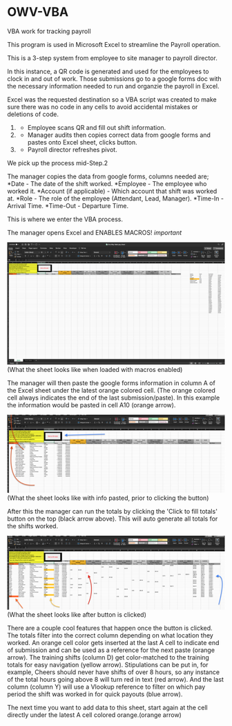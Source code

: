 # OWV-VBA
VBA work for tracking payroll

This program is used in Microsoft Excel to streamline the Payroll operation.

This is a 3-step system from employee to site manager to payroll director.

In this instance, a QR code is generated and used for the employees to clock in and out of work. Those submissions go to a google forms doc with the necessary information needed to run and organzie the payroll in Excel.

Excel was the requested destination so a VBA script was created to make sure there was no code in any cells to avoid accidental mistakes or deletions of code. 

1. - Employee scans QR and fill out shift information.
1. - Manager audits then copies correct data from google forms and pastes onto Excel sheet, clicks button.
1. - Payroll director refreshes pivot.

We pick up the process mid-Step.2

The manager copies the data from google forms, columns needed are; 
    *Date - The date of the shift worked.
    *Employee - The employee who worked it.
    *Account (if applicable) - Which account that shift was worked at.
    *Role - The role of the employee (Attendant, Lead, Manager).
    *Time-In - Arrival Time.
    *Time-Out - Departure Time.

This is where we enter the VBA process.

The manager opens Excel and ENABLES MACROS! *important*

![](images/OWV-VBA_pic1.png)
(What the sheet looks like when loaded with macros enabled)

The manager will then paste the google forms information in column A of the Excel sheet under the latest orange colored cell. (The orange colored cell always indicates the end of the last submission/paste). In this example the information would be pasted in cell A10 (orange arrow).

![](images/OWV-VBA_pic2.png)
(What the sheet looks like with info pasted, prior to clicking the button)

After this the manager can run the totals by clicking the 'Click to fill totals' button on the top (black arrow above). This will auto generate all totals for the shifts worked. 

![](images/OWV-VBA_pic3.png)
(What the sheet looks like after button is clicked)

There are a couple cool features that happen once the button is clicked.
    The totals filter into the correct column depending on what location they worked.
    An orange cell color gets inserted at the last A cell to indicate end of submission and can be used as a reference for the next paste (orange arrow).
    The training shifts (column D) get color-matched to the training totals for easy navigation (yellow arrow).
    Stipulations can be put in, for example, Cheers should never have shifts of over 8 hours, so any instance of the total hours going above 8 will turn red in text (red arrow).
    And the last column (column Y) will use a Vlookup reference to filter on which pay period the shift was worked in for quick payouts (blue arrow).


The next time you want to add data to this sheet, start again at the cell directly under the latest A cell colored orange.(orange arrow)
